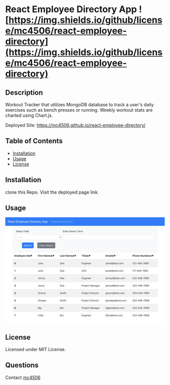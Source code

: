 # React Employee Directory App ![https://img.shields.io/github/license/mc4506/react-employee-directory](https://img.shields.io/github/license/mc4506/react-employee-directory)

## Description

Workout Tracker that utilizes MongoDB database to track a user's daily exercises such as bench presses or running. Weekly workout stats are charted using Chart.js. 

Deployed Site: <https://mc4506.github.io/react-employee-directory/>

## Table of Contents

* [Installation](#installation)
* [Usage](#usage)
* [License](#license)

## Installation

clone this Repo. Visit the deployed page link.

## Usage

![Screenshot](./public/screenshot.png)

## License

Licensed under MIT License.

## Questions

Contact [mc4506](mailto:mike4506@gmail.com)